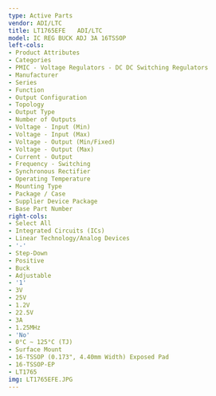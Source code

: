 ```yaml
---
type: Active Parts
vendor: ADI/LTC
title: LT1765EFE　　ADI/LTC
model: IC REG BUCK ADJ 3A 16TSSOP
left-cols:
- Product Attributes
- Categories
- PMIC - Voltage Regulators - DC DC Switching Regulators
- Manufacturer
- Series
- Function
- Output Configuration
- Topology
- Output Type
- Number of Outputs
- Voltage - Input (Min)
- Voltage - Input (Max)
- Voltage - Output (Min/Fixed)
- Voltage - Output (Max)
- Current - Output
- Frequency - Switching
- Synchronous Rectifier
- Operating Temperature
- Mounting Type
- Package / Case
- Supplier Device Package
- Base Part Number
right-cols:
- Select All
- Integrated Circuits (ICs)
- Linear Technology/Analog Devices
- '-'
- Step-Down
- Positive
- Buck
- Adjustable
- '1'
- 3V
- 25V
- 1.2V
- 22.5V
- 3A
- 1.25MHz
- 'No'
- 0°C ~ 125°C (TJ)
- Surface Mount
- 16-TSSOP (0.173", 4.40mm Width) Exposed Pad
- 16-TSSOP-EP
- LT1765
img: LT1765EFE.JPG
---
```

